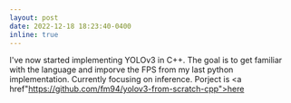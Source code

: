 ```yaml
---
layout: post
date: 2022-12-18 18:23:40-0400
inline: true
---
```


I've now started implementing YOLOv3 in C++. The goal is to get familiar with the language and imporve the FPS from my last python implementation. Currently focusing on inference. Porject is <a href"https://github.com/fm94/yolov3-from-scratch-cpp">here</a>
